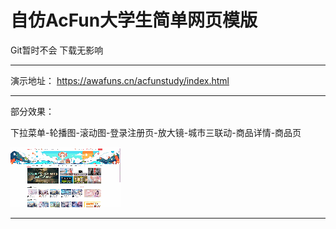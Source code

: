 # 自仿AcFun大学生简单网页模版

Git暂时不会 下载无影响

---

演示地址：
https://awafuns.cn/acfunstudy/index.html

---

部分效果：

下拉菜单-轮播图-滚动图-登录注册页-放大镜-城市三联动-商品详情-商品页

![image](/assets/image.gif)

----
